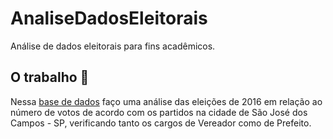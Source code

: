 # AnaliseDadosEleitorais
Análise de dados eleitorais para fins acadêmicos.

## O trabalho :page_with_curl:
Nessa [base de dados](https://brasil.io/dataset/eleicoes-brasil/votacoes/?search=&ano_eleicao=2016&sigla_uf=SP&nome_municipio=S%C3%83O+JOS%C3%89+DOS+CAMPOS&descricao_cargo=VEREADOR&num_turno=&numero_zona=&sigla_partido=&nome_candidato=&nome_urna_candidato=&numero_cand=&desc_sit_cand_superior=&desc_sit_candidato=&desc_sit_cand_tot=&numero_partido=&sigla_ue=) faço uma análise das eleições de 2016 em relação ao número de votos de acordo com os partidos na cidade de São José dos Campos - SP, verificando tanto os cargos de Vereador como de Prefeito.